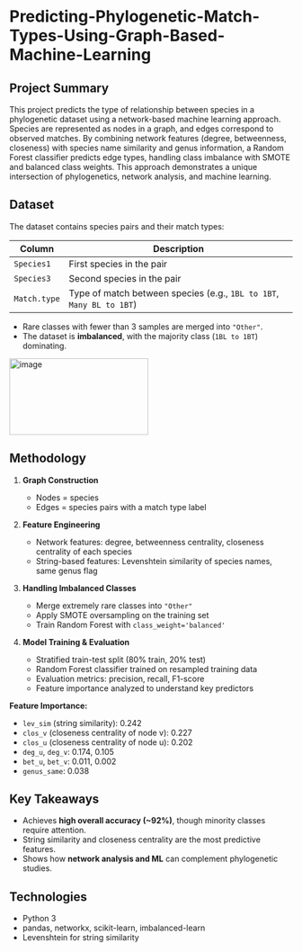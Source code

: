 # Predicting-Phylogenetic-Match-Types-Using-Graph-Based-Machine-Learning

## Project Summary
This project predicts the type of relationship between species in a phylogenetic dataset using a network-based machine learning approach. Species are represented as nodes in a graph, and edges correspond to observed matches. By combining network features (degree, betweenness, closeness) with species name similarity and genus information, a Random Forest classifier predicts edge types, handling class imbalance with SMOTE and balanced class weights. This approach demonstrates a unique intersection of phylogenetics, network analysis, and machine learning.

## Dataset
The dataset contains species pairs and their match types:

| Column      | Description |
|------------|-------------|
| `Species1` | First species in the pair |
| `Species3` | Second species in the pair |
| `Match.type` | Type of match between species (e.g., `1BL to 1BT`, `Many BL to 1BT`) |

- Rare classes with fewer than 3 samples are merged into `"Other"`.  
- The dataset is **imbalanced**, with the majority class (`1BL to 1BT`) dominating.

<img width="247" height="136" alt="image" src="https://github.com/user-attachments/assets/d66d5587-b7c7-4c8b-a4d2-4a19f9547abe" />

## Methodology

1. **Graph Construction**
   - Nodes = species  
   - Edges = species pairs with a match type label

2. **Feature Engineering**
   - Network features: degree, betweenness centrality, closeness centrality of each species  
   - String-based features: Levenshtein similarity of species names, same genus flag

3. **Handling Imbalanced Classes**
   - Merge extremely rare classes into `"Other"`  
   - Apply SMOTE oversampling on the training set  
   - Train Random Forest with `class_weight='balanced'`

4. **Model Training & Evaluation**
   - Stratified train-test split (80% train, 20% test)  
   - Random Forest classifier trained on resampled training data  
   - Evaluation metrics: precision, recall, F1-score  
   - Feature importance analyzed to understand key predictors

**Feature Importance:**
- `lev_sim` (string similarity): 0.242  
- `clos_v` (closeness centrality of node v): 0.227  
- `clos_u` (closeness centrality of node u): 0.202  
- `deg_u`, `deg_v`: 0.174, 0.105  
- `bet_u`, `bet_v`: 0.011, 0.002  
- `genus_same`: 0.038  

## Key Takeaways
- Achieves **high overall accuracy (~92%)**, though minority classes require attention.  
- String similarity and closeness centrality are the most predictive features.  
- Shows how **network analysis and ML** can complement phylogenetic studies.  

## Technologies
- Python 3  
- pandas, networkx, scikit-learn, imbalanced-learn  
- Levenshtein for string similarity  




